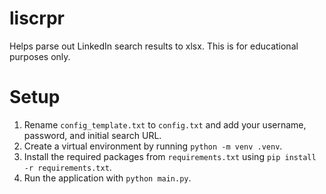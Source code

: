 # liscrpr
Helps parse out LinkedIn search results to xlsx.
This is for educational purposes only.

# Setup
1. Rename `config_template.txt` to `config.txt` and add your username, password, and initial search URL.
2. Create a virtual environment by running `python -m venv .venv`.
3. Install the required packages from `requirements.txt` using `pip install -r requirements.txt`.
4. Run the application with `python main.py`.
